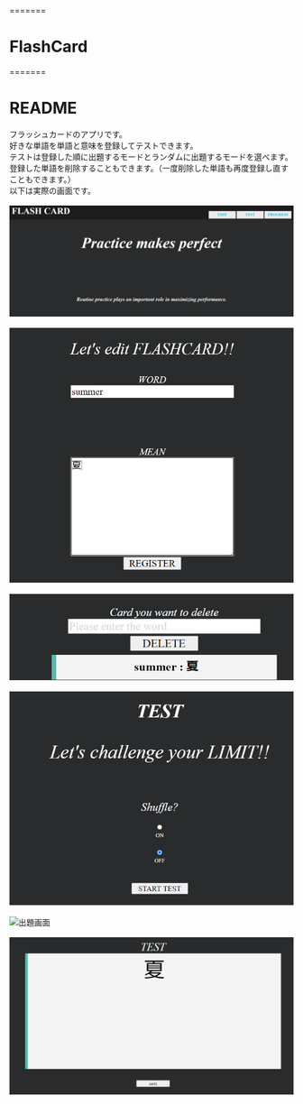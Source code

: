 =======
# FlashCard
=======
# README

フラッシュカードのアプリです。<br>
好きな単語を単語と意味を登録してテストできます。<br>
テストは登録した順に出題するモードとランダムに出題するモードを選べます。<br>
登録した単語を削除することもできます。（一度削除した単語も再度登録し直すこともできます。）<br>
以下は実際の画面です。<br>
<br>
![トップ画面](https://github.com/brightcat1/FlashCard/blob/master/img/top.png "トップ画面")<br>
<br>
![単語登録](https://github.com/brightcat1/FlashCard/blob/master/img/add.png "単語登録")<br>
<br>
![登録確認](https://github.com/brightcat1/FlashCard/blob/master/img/check.png "登録確認")<br>
<br>
![ランダム出題選択画面](https://github.com/brightcat1/FlashCard/blob/master/img/shuffle.png "ランダム出題選択画面")<br>
<br>
![出題画面](https://github.com/brightcat1/FlashCard/blob/master/img/quesiton.png "出題画面")<br>
<br>
![解答画面](https://github.com/brightcat1/FlashCard/blob/master/img/answer.png "解答画面")<br>
<br>
